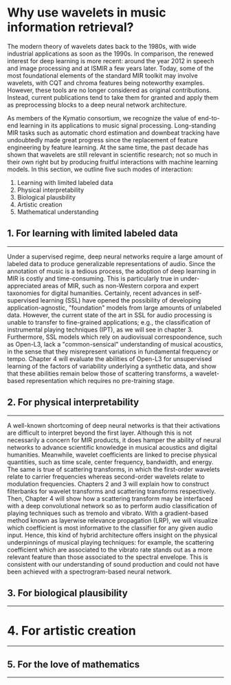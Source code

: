 # Why use wavelets in music information retrieval?

The modern theory of wavelets dates back to the 1980s, with wide industrial applications as soon as the 1990s.
In comparison, the renewed interest for deep learning is more recent: around the year 2012 in speech and image processing and at ISMIR a few years later.
Today, some of the most foundational elements of the standard MIR toolkit may involve wavelets, with CQT and chroma features being noteworthy examples.
However, these tools are no longer considered as original contributions.
Instead, current publications tend to take them for granted and apply them as preprocessing blocks to a deep neural network architecture.

As members of the Kymatio consortium, we recognize the value of end-to-end learning in its applications to music signal processing.
Long-standing MIR tasks such as automatic chord estimation and downbeat tracking have undoubtedly made great progress since the replacement of feature engineering by feature learning.
At the same time, the past decade has shown that wavelets are still relevant in scientific research; not so much in their own right but by producing fruitful interactions with machine learning models.
In this section, we outline five such modes of interaction:
1. Learning with limited labeled data
2. Physical interpretability
3. Biological plausbility
4. Artistic creation
5. Mathematical understanding


## 1. For learning with limited labeled data
--------------------------------------------
Under a supervised regime, deep neural networks require a large amount of labeled data to produce generalizable representations of audio.
Since the annotation of music is a tedious process, the adoption of deep learning in MIR is costly and time-consuming.
This is particularly true in under-appreciated areas of MIR, such as non-Western corpora and expert taxonomies for digital humanities.
Certainly, recent advances in self-supervised learning (SSL) have opened the possibility of developing application-agnostic, "foundation" models from large amounts of unlabeled data.
However, the current state of the art in SSL for audio processing is unable to transfer to fine-grained applications; e.g., the classification of instrumental playing techniques (IPT), as we will see in chapter 3.
Furthermore, SSL models which rely on audiovisual correspoondence, such as Open-L3, lack a "common-sensical" understanding of musical acoustics, in the sense that they misrepresent variations in fundamental frequency or tempo.
Chapter 4 will evaluate the abilities of Open-L3 for unsupervised learning of the factors of variability underlying a synthetic data, and show that these abilities remain below those of scattering transforms, a wavelet-based representation which requires no pre-training stage.

## 2. For physical interpretability
-----------------------------------
A well-known shortcoming of deep neural networks is that their activations are difficult to interpret beyond the first layer.
Although this is not necessarily a concern for MIR products, it does hamper the ability of neural networks to advance scientific knowledge in musical acoustics and digital humanities.
Meanwhile, wavelet coefficients are linked to precise physical quantities, such as time scale, center frequency, bandwidth, and energy.
The same is true of scattering transforms, in which the first-order wavelets relate to carrier frequencies whereas second-order wavelets relate to modulation frequencies.
Chapters 2 and 3 will explain how to construct filterbanks for wavelet transforms and scattering transforms respectively.
Then, Chapter 4 will show how a scattering transform may be interfaced with a deep convolutional network so as to perform audio classification of playing techniques such as tremolo and vibrato.
With a gradient-based method known as layerwise relevance propagation (LRP), we will visualize which coefficient is most informative to the classifier for any given audio input.
Hence, this kind of hybrid architecture offers insight on the physical underpinnings of musical playing techniques: for example, the scattering coefficient which are associated to the vibrato rate stands out as a more relevant feature than those associated to the spectral envelope.
This is consistent with our understanding of sound production and could not have been achieved with a spectrogram-based neural network.


## 3. For biological plausibility
---------------------------------

# 4. For artistic creation
--------------------------

## 5. For the love of mathematics
---------------------------------

